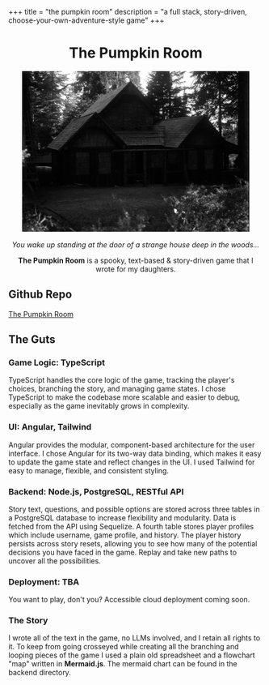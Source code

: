 +++
title = "the pumpkin room"
description = "a full stack, story-driven, choose-your-own-adventure-style game"
+++

<div align="center">
<h1>The Pumpkin Room</h1>
  
<img src="https://github.com/jsspen/the-pumpkin-room/blob/main/thepumpkinroom-fe/public/imgs/01.jpg?raw=true" alt="A dark photo of a house in the woods" width="450"/>

_You wake up standing at the door of a strange house deep in the woods..._

**The Pumpkin Room** is a spooky, text-based & story-driven game that I wrote for my daughters.

</div>

## Github Repo
[The Pumpkin Room](https://github.com/jsspen/the-pumpkin-room/)

## The Guts

### Game Logic: TypeScript

TypeScript handles the core logic of the game, tracking the player's choices, branching the story, and managing game states. I chose TypeScript to make the codebase more scalable and easier to debug, especially as the game inevitably grows in complexity.

### UI: Angular, Tailwind

Angular provides the modular, component-based architecture for the user interface. I chose Angular for its two-way data binding, which makes it easy to update the game state and reflect changes in the UI. I used Tailwind for easy to manage, flexible, and consistent styling.

### Backend: Node.js, PostgreSQL, RESTful API

Story text, questions, and possible options are stored across three tables in a PostgreSQL database to increase flexibility and modularity. Data is fetched from the API using Sequelize. A fourth table stores player profiles which include username, game profile, and history. The player history persists across story resets, allowing you to see how many of the potential decisions you have faced in the game. Replay and take new paths to uncover all the possibilities.

### Deployment: TBA

You want to play, don't you? Accessible cloud deployment coming soon.

### The Story

I wrote all of the text in the game, no LLMs involved, and I retain all rights to it. To keep from going crosseyed while creating all the branching and looping pieces of the game I used a plain old spreadsheet and a flowchart "map" written in **Mermaid.js**. The mermaid chart can be found in the backend directory.
